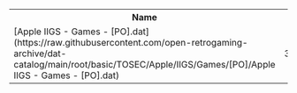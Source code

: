 <table>
<tr><th>Name</th><th>Size</th></tr>
<tr><td>[Apple IIGS - Games - [PO].dat](https://raw.githubusercontent.com/open-retrogaming-archive/dat-catalog/main/root/basic/TOSEC/Apple/IIGS/Games/[PO]/Apple IIGS - Games - [PO].dat)</td><td>32920</td></tr>
</table>
